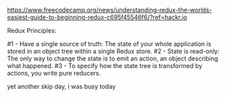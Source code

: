 https://www.freecodecamp.org/news/understanding-redux-the-worlds-easiest-guide-to-beginning-redux-c695f45546f6/?ref=hackr.io

Redux Principles: 

#1 - Have a single source of truth: The state of your whole application is stored in an object tree within a single Redux store.
#2 - State is read-only: The only way to change the state is to emit an action, an object describing what happened.
#3 - To specify how the state tree is transformed by actions, you write pure reducers.

yet another skip day, i was busy today